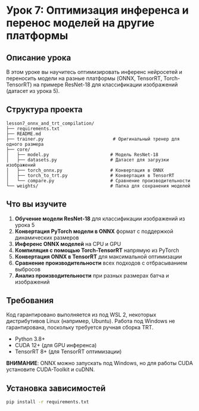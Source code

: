 # Урок 7: Оптимизация инференса и перенос моделей на другие платформы

## Описание урока

В этом уроке вы научитесь оптимизировать инференс нейросетей и переносить модели на разные платформы (ONNX, TensorRT, Torch-TensorRT) на примере ResNet-18 для классификации изображений (датасет из урока 5).

## Структура проекта

```
lesson7_onnx_and_trt_compilation/
├── requirements.txt
├── README.md
├── trainer.py                          # Оригинальный тренер для одного размера
├── core/
│   ├── model.py                       # Модель ResNet-18
│   ├── datasets.py                    # Датасет для загрузки изображений
│   ├── torch_onnx.py                  # Конвертация в ONNX
│   ├── torch_to_trt.py                # Конвертация в TensorRT
│   └── compare.py                     # Сравнение производительности
└── weights/                           # Папка для сохранения моделей
```

## Что вы изучите

1. **Обучение модели ResNet-18** для классификации изображений из урока 5
2. **Конвертация PyTorch модели в ONNX** формат с поддержкой динамических размеров
3. **Инференс ONNX моделей** на CPU и GPU
4. **Компиляция с помощью Torch-TensorRT** напрямую из PyTorch
5. **Конвертация ONNX в TensorRT** для максимальной оптимизации
6. **Сравнение производительности** всех подходов с отбрасыванием выбросов
7. **Анализ производительности** при разных размерах батча и изображений

## Требования

Код гарантировано выполняется из под WSL 2, некоторых дистрибутивов Linux (например, Ubuntu). Работа под Windows не гарантирована, поскольку требуется ручная сборка TRT.

- Python 3.8+
- CUDA 12+ (для GPU инференса)
- TensorRT 8+ (для TensorRT оптимизации)

**ВНИМАНИЕ**: ONNX можно запускать под Windows, но для работы CUDA установите CUDA-Toolkit и cuDNN.

## Установка зависимостей

```bash
pip install -r requirements.txt
```
